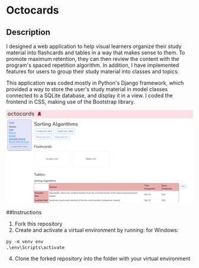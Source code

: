 # Octocards
## Description
I designed a web application to help visual learners organize their study material into flashcards and tables in a way that makes sense to them. To promote maximum retention, they can then review the content with the program's spaced repetition algorithm. In addition, I have implemented features for users to group their study material into classes and topics.

This application was coded mostly in Python's Django framework, which provided a way to store the user's study material in model classes connected to a SQLite database, and display it in a view. I coded the frontend in CSS, making use of the Bootstrap library.

![Flashcards and tables for the "Sorting" topic](/octocards.png)

##Instructions
1. Fork this repository
2. Create and activate a virtual environment by running:
  for Windows:
  ```
  py -m venv env
  .\env\Scripts\activate
  ```

4. Clone the forked repository into the folder with your virtual environment
